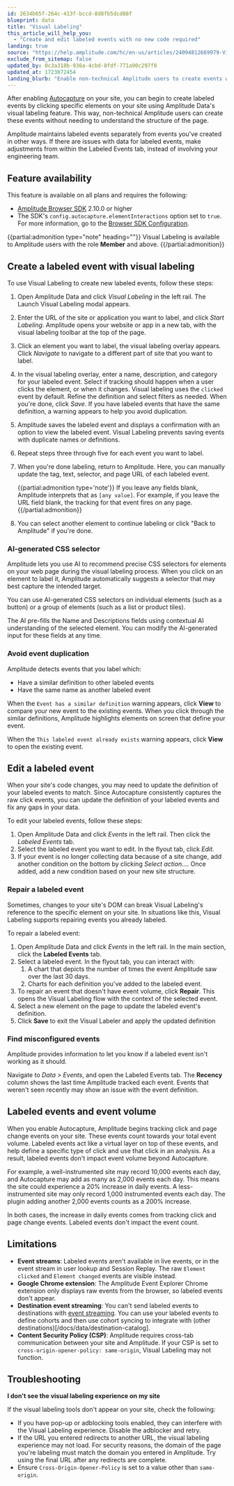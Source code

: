 ```yaml
---
id: 2634b65f-264c-413f-bccd-8d8fb5dcd88f
blueprint: data
title: "Visual Labeling"
this_article_will_help_you:
  - "Create and edit labeled events with no new code required"
landing: true
source: "https://help.amplitude.com/hc/en-us/articles/24094812669979-Visual-Labeling-Quickly-create-no-code-events-from-your-site-s-existing-elements"
exclude_from_sitemap: false
updated_by: 0c3a318b-936a-4cbd-8fdf-771a90c297f0
updated_at: 1723072454
landing_blurb: "Enable non-technical Amplitude users to create events with Visual Labeling."
---
```


After enabling [Autocapture](/docs/data/autocapture) on your site, you can begin to create labeled events by clicking specific elements on your site using Amplitude Data's visual labeling feature. This way, non-technical Amplitude users can create these events without needing to understand the structure of the page.

Amplitude maintains labeled events separately from events you've created in other ways. If there are issues with data for labeled events, make adjustments from within the Labeled Events tab, instead of involving your engineering team.

## Feature availability

This feature is available on all plans and requires the following:

- [Amplitude Browser SDK](/docs/sdks/analytics/browser/browser-sdk-2) 2.10.0 or higher
- The SDK's `config.autocapture.elementInteractions` option set to `true`. For more information, go to the [Browser SDK Configuration](/docs/sdks/analytics/browser/browser-sdk-2#configure-the-sdk).

{{partial:admonition type="note" heading=""}}
Visual Labeling is available to Amplitude users with the role **Member** and above.
{{/partial:admonition}}

## Create a labeled event with visual labeling

To use Visual Labeling to create new labeled events, follow these steps:

1. Open Amplitude Data and click _Visual Labeling_ in the left rail. The Launch Visual Labeling modal appears.
2. Enter the URL of the site or application you want to label, and click _Start Labeling_. Amplitude opens your website or app in a new tab, with the visual labeling toolbar at the top of the page.
3. Click an element you want to label, the visual labeling overlay appears. Click _Navigate_ to navigate to a different part of site that you want to label.
4. In the visual labeling overlay, enter a name, description, and category for your labeled event. Select if tracking should happen when a user clicks the element, or when it changes. Visual labeling uses the `clicked` event by default. Refine the definition and select filters as needed. When you're done, click _Save_. If you have labeled events that have the same definition, a warning appears to help you avoid duplication.
5. Amplitude saves the labeled event and displays a confirmation with an option to view the labeled event. Visual Labeling prevents saving events with duplicate names or definitions.
6. Repeat steps three through five for each event you want to label.
7. When you're done labeling, return to Amplitude. Here, you can manually update the tag, text, selector, and page URL of each labeled event.

   {{partial:admonition type='note'}}
   If you leave any fields blank, Amplitude interprets that as `[any value]`. For example, if you leave the URL field blank, the tracking for that event fires on any page.
   {{/partial:admonition}}

8. You can select another element to continue labeling or click "Back to Amplitude" if you're done.

### AI-generated CSS selector

Amplitude lets you use AI to recommend precise CSS selectors for elements on your web page during the visual labeling process. When you click on an element to label it, Amplitude automatically suggests a selector that may best capture the intended target. 

You can use AI-generated CSS selectors on individual elements (such as a button) or a group of elements (such as a list or product tiles).

The AI pre-fills the Name and Descriptions fields using contextual AI understanding of the selected element. You can modify the AI-generated input for these fields at any time. 

### Avoid event duplication

Amplitude detects events that you label which:

- Have a similar definition to other labeled events
- Have the same name as another labeled event

When the `Event has a similar definition` warning appears, click **View** to compare your new event to the existing events. When you click through the similar definitions, Amplitude highlights elements on screen that define your event.

When the `This labeled event already exists` warning appears, click **View** to open the existing event.

## Edit a labeled event

When your site's code changes, you may need to update the definition of your labeled events to match. Since Autocapture consistently captures the raw click events, you can update the definition of your labeled events and fix any gaps in your data.

To edit your labeled events, follow these steps:

1. Open Amplitude Data and click _Events_ in the left rail. Then click the _Labeled Events_ tab.
2. Select the labeled event you want to edit. In the flyout tab, click _Edit_.
3. If your event is no longer collecting data because of a site change, add another condition on the bottom by clicking _Select action..._. Once added, add a new condition based on your new site structure.

### Repair a labeled event

Sometimes, changes to your site's DOM can break Visual Labeling's reference to the specific element on your site. In situations like this, Visual Labeling supports repairing events you already labeled.

To repair a labeled event:

1. Open Amplitude Data and click _Events_ in the left rail. In the main section, click the **Labeled Events** tab.
2. Select a labeled event. In the flyout tab, you can interact with:
   1. A chart that depicts the number of times the event Amplitude saw over the last 30 days.
   2. Charts for each definition you've added to the labeled event.
3. To repair an event that doesn't have event volume, click **Repair**. This opens the Visual Labeling flow with the context of the selected event.
4. Select a new element on the page to update the labeled event's definition.
5. Click **Save** to exit the Visual Labeler and apply the updated definition

### Find misconfigured events

Amplitude provides information to let you know if a labeled event isn't working as it should.

Navigate to _Data > Events_, and open the Labeled Events tab. The **Recency** column shows the last time Amplitude tracked each event. Events that weren't seen recently may show an issue with the event definition.

## Labeled events and event volume

When you enable Autocapture, Amplitude begins tracking click and page change events on your site. These events count towards your total event volume. Labeled events act like a virtual layer on top of these events, and help define a specific type of click and use that click in an analysis. As a result, labeled events don't impact event volume beyond Autocapture.

For example, a well-instrumented site may record 10,000 events each day, and Autocapture may add as many as 2,000 events each day. This means the site could experience a 20% increase in daily events. A less-instrumented site may only record 1,000 instrumented events each day. The plugin adding another 2,000 events counts as a 200% increase.

In both cases, the increase in daily events comes from tracking click and page change events. Labeled events don't impact the event count.

## Limitations

- **Event streams**: Labeled events aren't available in live events, or in the event stream in user lookup and Session Replay. The raw `Element clicked` and `Element changed` events are visible instead.
- **Google Chrome extension**: The Amplitude Event Explorer Chrome extension only displays raw events from the browser, so labeled events don't appear.
- **Destination event streaming**: You can't send labeled events to destinations with [event streaming](/docs/data/destination-event-streaming-overview). You can use your labeled events to define cohorts and then use cohort syncing to integrate with (other destinations)[/docs/data/destination-catalog].
- **Content Security Policy (CSP)**: Amplitude requires cross-tab communication between your site and Amplitude. If your CSP is set to `cross-origin-opener-policy: same-origin`, Visual Labeling may not function.

## Troubleshooting

**I don't see the visual labeling experience on my site**

If the visual labeling tools don't appear on your site, check the following:

- If you have pop-up or adblocking tools enabled, they can interfere with the Visual Labeling experience. Disable the adblocker and retry.
- If the URL you entered redirects to another URL, the visual labeling experience may not load. For security reasons, the domain of the page you're labeling must match the domain you entered in Amplitude. Try using the final URL after any redirects are complete.
- Ensure `Cross-Origin-Opener-Policy` is set to a value other than `same-origin`.
